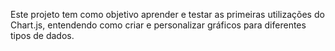 Este projeto tem como objetivo aprender e testar as primeiras utilizações do Chart.js, entendendo como criar e personalizar gráficos para diferentes tipos de dados.
